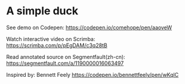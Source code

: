 # A simple duck

See demo on Codepen: https://codepen.io/comehope/pen/aaoveW

Watch interactive video on Scrimba: https://scrimba.com/p/pEgDAM/c3q28tB

Read annotated source on Segmentfault(zh-cn): https://segmentfault.com/a/1190000016063497

Inspired by: Bennett Feely https://codepen.io/bennettfeely/pen/wKqlC
